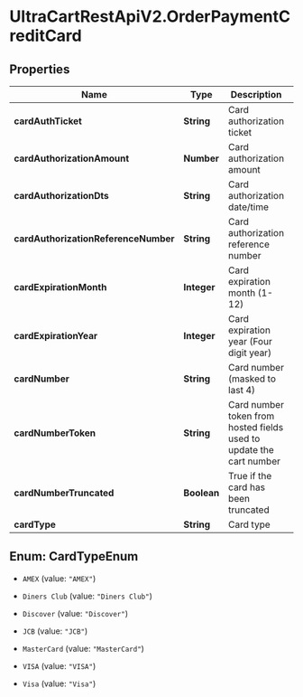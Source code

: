 # UltraCartRestApiV2.OrderPaymentCreditCard

## Properties
Name | Type | Description | Notes
------------ | ------------- | ------------- | -------------
**cardAuthTicket** | **String** | Card authorization ticket | [optional] 
**cardAuthorizationAmount** | **Number** | Card authorization amount | [optional] 
**cardAuthorizationDts** | **String** | Card authorization date/time | [optional] 
**cardAuthorizationReferenceNumber** | **String** | Card authorization reference number | [optional] 
**cardExpirationMonth** | **Integer** | Card expiration month (1-12) | [optional] 
**cardExpirationYear** | **Integer** | Card expiration year (Four digit year) | [optional] 
**cardNumber** | **String** | Card number (masked to last 4) | [optional] 
**cardNumberToken** | **String** | Card number token from hosted fields used to update the cart number | [optional] 
**cardNumberTruncated** | **Boolean** | True if the card has been truncated | [optional] 
**cardType** | **String** | Card type | [optional] 


<a name="CardTypeEnum"></a>
## Enum: CardTypeEnum


* `AMEX` (value: `"AMEX"`)

* `Diners Club` (value: `"Diners Club"`)

* `Discover` (value: `"Discover"`)

* `JCB` (value: `"JCB"`)

* `MasterCard` (value: `"MasterCard"`)

* `VISA` (value: `"VISA"`)

* `Visa` (value: `"Visa"`)




